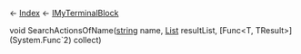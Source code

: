 ← [Index](Api-Index) ← [IMyTerminalBlock](Sandbox.ModAPI.Ingame.IMyTerminalBlock)

void SearchActionsOfName([string](System.String) name, [List<T>](System.Collections.Generic.List`1) resultList, [Func<T, TResult>](System.Func`2) collect)

